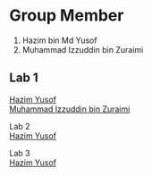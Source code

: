 # Group Member
1. Hazim bin Md Yusof
2. Muhammad Izzuddin bin Zuraimi


## Lab 1 
<a href="https://t.me/c/1268048899/33999?thread=33987"> Hazim Yusof </a> <br>
<a href= "https://t.me/c/1268048899/33996?thread=33987"> Muhammad Izzuddin bin Zuraimi</a>

Lab 2 <br> 
<a href="https://t.me/c/1268048899/34296?thread=33988"> Hazim Yusof </a> <br>

Lab 3 <br> 
<a href="https://t.me/c/1268048899/34724?thread=34431"> Hazim Yusof </a> <br>
